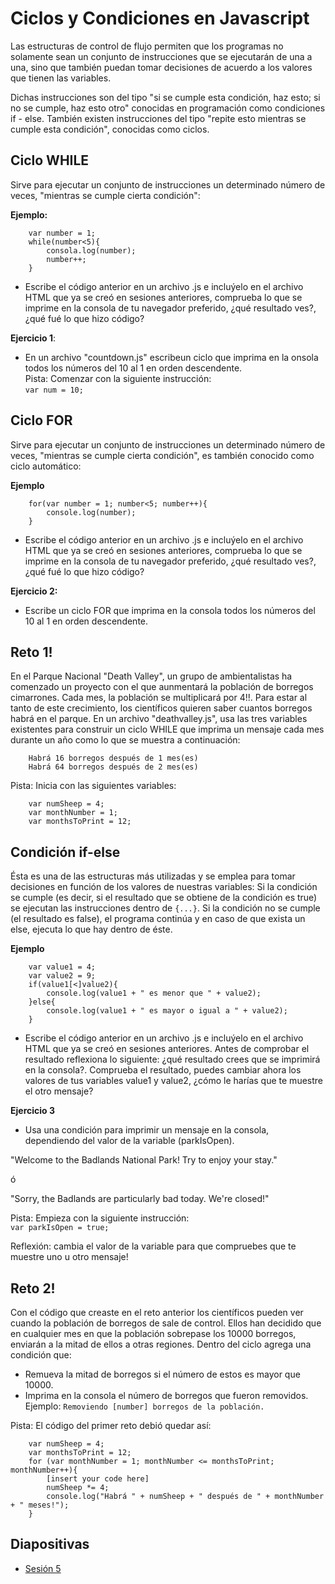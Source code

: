 Ciclos y Condiciones en Javascript
===

Las estructuras de control de flujo permiten que los programas no solamente sean un conjunto de instrucciones que se ejecutarán de una a una, sino que también puedan tomar decisiones de acuerdo a los valores que tienen las variables.


Dichas instrucciones son del tipo "si se cumple esta condición, haz esto; si no se cumple, haz esto otro" conocidas en programación como condiciones if - else. También existen instrucciones del tipo "repite esto mientras se cumple esta condición", conocidas como ciclos.

Ciclo WHILE
--

Sirve para ejecutar un conjunto de instrucciones un determinado número de veces, "mientras se cumple cierta condición":


**Ejemplo:**

```
	var number = 1;  
	while(number<5){  
		consola.log(number);  
		number++;  
	}
```
- Escribe el código anterior en un archivo .js e incluýelo en el archivo HTML que ya se creó en sesiones anteriores, comprueba lo que se imprime en la consola de tu navegador preferido, ¿qué resultado ves?, ¿qué fué lo que hizo código?


**Ejercicio 1**:
- En un archivo "countdown.js" escribeun ciclo que imprima en la onsola todos los números del 10 al 1 en orden descendente.  
Pista: Comenzar con la siguiente instrucción:  
<code>var num = 10;</code>


Ciclo FOR
--

Sirve para ejecutar un conjunto de instrucciones un determinado número de veces, "mientras se cumple cierta condición", es también conocido como ciclo automático:


**Ejemplo**

```
	for(var number = 1; number<5; number++){  
		console.log(number);  
	}
```
- Escribe el código anterior en un archivo .js e incluýelo en el archivo HTML que ya se creó en sesiones anteriores, comprueba lo que se imprime en la consola de tu navegador preferido, ¿qué resultado ves?, ¿qué fué lo que hizo código?


**Ejercicio 2:**
- Escribe un ciclo FOR que imprima en la consola todos los números del 10 al 1 en orden descendente.

Reto 1!
--
En el Parque Nacional "Death Valley", un grupo de ambientalistas ha comenzado un proyecto con el que aunmentará la población de borregos cimarrones.
Cada mes, la población se multiplicará por 4!!.
Para estar al tanto de este crecimiento, los científicos quieren saber cuantos borregos habrá en el parque.
En un archivo "deathvalley.js", usa las tres variables existentes para construir un ciclo WHILE que imprima un mensaje cada mes durante un año como lo que se muestra a continuación:  
```
	Habrá 16 borregos después de 1 mes(es)  
	Habrá 64 borregos después de 2 mes(es)
```

Pista: Inicia con las siguientes variables:

```
	var numSheep = 4;  
	var monthNumber = 1;  
	var monthsToPrint = 12;
```


Condición if-else
--
Ésta es una de las estructuras más utilizadas y se emplea para tomar decisiones en función de los valores de nuestras variables:
Si la condición se cumple (es decir, si el resultado que se obtiene de la condición es true) se ejecutan las instrucciones dentro de <code>{...}</code>. Si la condición no se cumple (el resultado es false), el programa continúa y en caso de que exista un else, ejecuta lo que hay dentro de éste.


**Ejemplo**
```
	var value1 = 4;  
	var value2 = 9;  
	if(value1[<]value2){  
		console.log(value1 + " es menor que " + value2);  
	}else{  
		console.log(value1 + " es mayor o igual a " + value2);  
	}
```
- Escribe el código anterior en un archivo .js e incluýelo en el archivo HTML que ya se creó en sesiones anteriores. Antes de comprobar el resultado reflexiona lo siguiente: ¿qué resultado crees que se imprimirá en la consola?. Comprueba el resultado, puedes cambiar ahora los valores de tus variables value1 y value2, ¿cómo le harías que te muestre el otro mensaje?

**Ejercicio 3**
- Usa una condición para imprimir un mensaje en la consola, dependiendo del valor de la variable (parkIsOpen).

"Welcome to the Badlands National Park! Try to enjoy your stay."

ó

"Sorry, the Badlands are particularly bad today. We're closed!"

Pista: Empieza con la siguiente instrucción:  
<code>var parkIsOpen = true;</code>


Reflexión: cambia el valor de la variable para que compruebes que te muestre uno u otro mensaje!


Reto 2!
--
Con el código que creaste en el reto anterior los científicos pueden ver cuando la población de borregos de sale de control. Ellos han decidido que en cualquier mes en que la población sobrepase los 10000 borregos, enviarán a la mitad de ellos a otras regiones.
Dentro del ciclo agrega una condición que:
- Remueva la mitad de borregos si el número de estos es mayor que 10000.
- Imprima en la consola el número de borregos que fueron removidos. Ejemplo:
<code>Removiendo [number] borregos de la población.</code>

Pista: El código del primer reto debió quedar así:

```
	var numSheep = 4;  
	var monthsToPrint = 12;  
	for (var monthNumber = 1; monthNumber <= monthsToPrint; monthNumber++){  
		[insert your code here]
		numSheep *= 4;  
		console.log("Habrá " + numSheep + " después de " + monthNumber + " meses!");
	}
```


Diapositivas
--
- [Sesión 5](https://www.haikudeck.com/5---ciclos-y-condicionales-uncategorized-presentation-mHvykS9AwS#slide-16)
